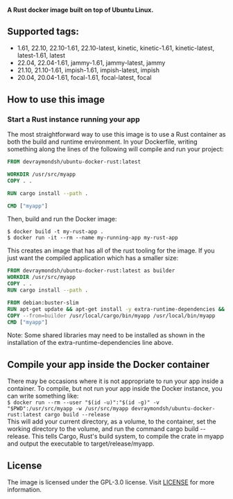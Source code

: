#### A Rust docker image built on top of Ubuntu Linux.
## Supported tags:
- 1.61, 22.10, 22.10-1.61, 22.10-latest, kinetic, kinetic-1.61, kinetic-latest, latest-1.61, latest
- 22.04, 22.04-1.61, jammy-1.61, jammy-latest, jammy
- 21.10, 21.10-1.61, impish-1.61, impish-latest, impish
- 20.04, 20.04-1.61, focal-1.61, focal-latest, focal

## How to use this image
### Start a Rust instance running your app
The most straightforward way to use this image is to use a Rust container as both the build and runtime environment. In your Dockerfile, writing something along the lines of the following will compile and run your project:
```Dockerfile
FROM devraymondsh/ubuntu-docker-rust:latest

WORKDIR /usr/src/myapp
COPY . .

RUN cargo install --path .

CMD ["myapp"]
```
Then, build and run the Docker image:

`$ docker build -t my-rust-app .`<br />
`$ docker run -it --rm --name my-running-app my-rust-app`

This creates an image that has all of the rust tooling for the image. If you just want the compiled application which has a smaller size:
```Dockerfile
FROM devraymondsh/ubuntu-docker-rust:latest as builder
WORKDIR /usr/src/myapp
COPY . .
RUN cargo install --path .

FROM debian:buster-slim
RUN apt-get update && apt-get install -y extra-runtime-dependencies && rm -rf /var/lib/apt/lists/*
COPY --from=builder /usr/local/cargo/bin/myapp /usr/local/bin/myapp
CMD ["myapp"]
```

Note: Some shared libraries may need to be installed as shown in the installation of the extra-runtime-dependencies line above.

## Compile your app inside the Docker container
There may be occasions where it is not appropriate to run your app inside a container. To compile, but not run your app inside the Docker instance, you can write something like:<br />
`$ docker run --rm --user "$(id -u)":"$(id -g)" -v "$PWD":/usr/src/myapp -w /usr/src/myapp devraymondsh/ubuntu-docker-rust:latest cargo build --release`<br />
This will add your current directory, as a volume, to the container, set the working directory to the volume, and run the command cargo build --release. This tells Cargo, Rust's build system, to compile the crate in myapp and output the executable to target/release/myapp.

## License
The image is licensed under the GPL-3.0 license. Visit [LICENSE](https://github.com/devraymondsh/ubuntu-docker-rust/blob/main/LICENSE) for more information.
